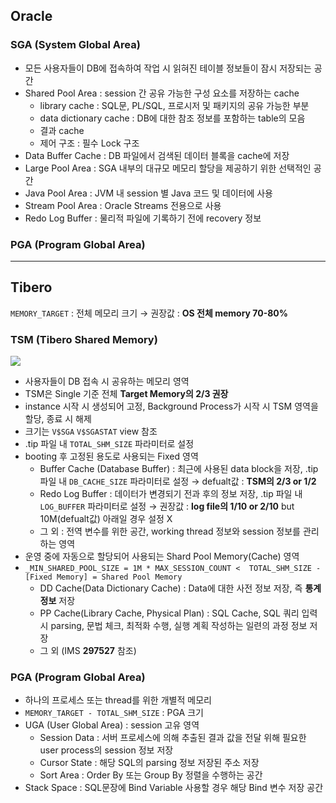 ## Oracle
### SGA (System Global Area)
- 모든 사용자들이 DB에 접속하여 작업 시 읽혀진 테이블 정보들이 잠시 저장되는 공간
- Shared Pool Area : session 간 공유 가능한 구성 요소를 저장하는 cache
  - library cache : SQL문, PL/SQL, 프로시저 및 패키지의 공유 가능한 부분
  - data dictionary cache : DB에 대한 참조 정보를 포함하는 table의 모음
  - 결과 cache
  - 제어 구조 :  필수 Lock 구조
- Data Buffer Cache : DB 파일에서 검색된 데이터 블록을 cache에 저장
- Large Pool Area : SGA 내부의 대규모 메모리 할당을 제공하기 위한 선택적인 공간
- Java Pool Area : JVM 내 session 별 Java 코드 및 데이터에 사용
- Stream Pool Area : Oracle Streams 전용으로 사용
- Redo Log Buffer : 물리적 파일에 기록하기 전에 recovery 정보
### PGA (Program Global Area)

---
## Tibero
`MEMORY_TARGET` : 전체 메모리 크기 → 권장값 : **OS 전체 memory 70-80%**
### TSM (Tibero Shared Memory)
![](https://prod-files-secure.s3.us-west-2.amazonaws.com/2e9f035b-3bba-4ce1-902b-03e8e4545fa2/50e74659-9cf4-4d7e-a1bb-37b94051050d/3.1_TSM.png?X-Amz-Algorithm=AWS4-HMAC-SHA256&X-Amz-Content-Sha256=UNSIGNED-PAYLOAD&X-Amz-Credential=ASIAZI2LB466RJMKYKGI%2F20251006%2Fus-west-2%2Fs3%2Faws4_request&X-Amz-Date=20251006T033237Z&X-Amz-Expires=3600&X-Amz-Security-Token=IQoJb3JpZ2luX2VjEOj%2F%2F%2F%2F%2F%2F%2F%2F%2F%2FwEaCXVzLXdlc3QtMiJHMEUCIQDyWZ1b7gu8QrLuyQLY5ztvfCF5S2lep%2FOpVH%2F468iCywIgOw3jgD6Abw9i4NordtHyGdgugKi%2Fvkja9J7mkDeeRS0qiAQIgf%2F%2F%2F%2F%2F%2F%2F%2F%2F%2FARAAGgw2Mzc0MjMxODM4MDUiDBmHCg3SPeIOsS0wWircAwC3jnVETDhCMfRK%2BE2pIW26fkojFqPcCrpHtWGleep9YKMprmejHqTn6xcs6o6OrvYFewQpsAoGLC%2FPN9zGLhJNCH%2B0mIkx0hQzXJw2iKje%2FqARYRor594oweuDQVCG1Dg1Bza2Y6Zh5BeoH5wA5ak5yAlJoFLVgXwBVDnOMihWsHuFQfUO2ncDRFfuKn1iIIqDXizX4gzsiGCLZY84Mst7MiG%2BtVHzbMuE38MFBHx%2Fwf6zq2ZtGzBltjQShjjqZ9nJf2%2BsTBKBimNgFJpxPJCke%2FJSNIR%2FezRECb3XOE2MUFI4G3QRjuOiKrXfwK%2Bz8gcVmXeOjSAQNjKcIoeAWHkE9hRavAbLpQSyxPciXWOsQiM8FmiLFQQBjR%2FeUZhXEJZBnXS3bxRP6%2BdeVJpM76e9uSGQfsY%2F%2BgQv3c0qytfvAtzdwWj%2FHoSnInGp0IjxZyyARq8CJVroslFyitLdZLE53A7URoT1so4aXbl1F6xRusDyKtSvk%2FLoZ9YWs5yWXxwxXkRdiYdzIVsuVHw%2BDsQBUjTxCY4ZH9WIL5OYAGoyNcYanxsWqaCMquXnewcfTzkX%2BtCUGlvOKS4PEfhSlce0ozWZEGGaAovmMQJRmzqs5uB%2BUfvHP%2B5euV%2B0MP3%2Bi8cGOqUB2MUE5Xbm3p2wHXNGAOYjvz7WKhFICjfkRfcw%2FhQUJ1uDSdhh7JE2DXCxQvPvADoWIxa1aR2JxdBDoqNx27ZgZ2lcZJHWKRxrIaSCPot7Fx6rg0E05fhRlJ0cYBRQpLHvEeRfo4ahoQQAcnFTbPI%2BpZ8J5FXM1m0ikXmtinJPDVLVhKOZ%2Fzc7l0cJVMNNF09uYeDg%2BD%2FWIJwl5I9sA9yiM64KUumg&X-Amz-Signature=9678521e63932936b3de3c51fdcd36c7c8989fa9cff8ebd884c4adbb1b299dc0&X-Amz-SignedHeaders=host&x-amz-checksum-mode=ENABLED&x-id=GetObject)
- 사용자들이 DB 접속 시 공유하는 메모리 영역
- TSM은 Single 기준 전체 **Target Memory의 2/3 권장**
- instance 시작 시 생성되어 고정, Background Process가 시작 시 TSM 영역을 할당, 종료 시 해제
- 크기는 `V$SGA` `V$SGASTAT` view 참조
- .tip 파일 내 `TOTAL_SHM_SIZE` 파라미터로 설정
- booting 후 고정된 용도로 사용되는 Fixed 영역
  - Buffer Cache (Database Buffer) : 최근에 사용된 data block을 저장, .tip 파일 내 `DB_CACHE_SIZE` 파라미터로 설정 → defualt값 : **TSM의 2/3 or 1/2**
  - Redo Log Buffer : 데이터가 변경되기 전과 후의 정보 저장, .tip 파일 내 `LOG_BUFFER` 파라미터로 설정 → 권장값 : **log file의 1/10 or 2/10** but 10M(defualt값) 아래일 경우 설정 X
  - 그 외 : 전역 변수를 위한 공간, working thread 정보와 session 정보를 관리하는 영역
- 운영 중에 자동으로 할당되어 사용되는 Shard Pool Memory(Cache) 영역
- `_MIN_SHARED_POOL_SIZE = 1M * MAX_SESSION_COUNT <  TOTAL_SHM_SIZE - [Fixed Memory] = Shared Pool Memory`
  - DD Cache(Data Dictionary Cache) : Data에 대한 사전 정보 저장, 즉 **통계정보** 저장 
  - PP Cache(Library Cache, Physical Plan) : SQL Cache, SQL 쿼리 입력 시 parsing, 문법 체크, 최적화 수행, 실행 계획 작성하는 일련의 과정 정보 저장
  - 그 외  (IMS **297527** 참조)
### PGA (Program Global Area)
- 하나의 프로세스 또는 thread를 위한 개별적 메모리
- `MEMORY_TARGET - TOTAL_SHM_SIZE` : PGA 크기
- UGA (User Global Area) : session 고유 영역
  - Session Data : 서버 프로세스에 의해 추출된 결과 값을 전달 위해 필요한 user process의 session 정보 저장
  - Cursor State : 해당 SQL의 parsing 정보 저장된 주소 저장
  - Sort Area : Order By 또는 Group By 정렬을 수행하는 공간
- Stack Space : SQL문장에 Bind Variable 사용할 경우 해당 Bind 변수 저장 공간

